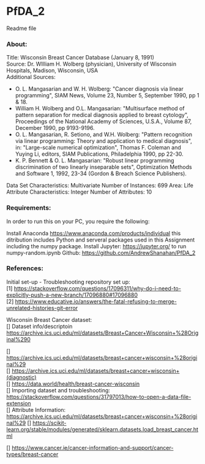 # PfDA_2

Readme file

### About:

Title: Wisconsin Breast Cancer Database (January 8, 1991)<br>
Source: Dr. WIlliam H. Wolberg (physician), University of Wisconsin Hospitals, Madison, Wisconsin, USA<br>
Additional Sources:<br>
* O. L. Mangasarian and W. H. Wolberg: "Cancer diagnosis via linear programming", SIAM News, Volume 23, Number 5, September 1990, pp 1 & 18.<br>
* William H. Wolberg and O.L. Mangasarian: "Multisurface method of pattern separation for medical diagnosis applied to breast cytology", Proceedings of the National Academy of Sciences, U.S.A., Volume 87, December 1990, pp 9193-9196.<br>
* O. L. Mangasarian, R. Setiono, and W.H. Wolberg: "Pattern recognition via linear programming: Theory and application to medical diagnosis", in: "Large-scale numerical optimization", Thomas F. Coleman and Yuying Li, editors, SIAM Publications, Philadelphia 1990, pp 22-30.<br>
* K. P. Bennett & O. L. Mangasarian: "Robust linear programming discrimination of two linearly inseparable sets", Optimization Methods and Software 1, 1992, 23-34 (Gordon & Breach Science Publishers).<br>

Data Set Characteristics: Multivariate
Number of Instances: 699
Area: Life
Attribute Characteristics: Integer
Number of Attributes: 10

### Requirements:
In order to run this on your PC, you require the following:

Install Anaconda https://www.anaconda.com/products/individual this ditribution includes Python and serveral packages used in this Assignment including the numpy package.
Install Jupyter: https://jupyter.org/ to run numpy-random.ipynb
Github: https://github.com/AndrewShanahan/PfDA_2








### References:

Initial set-up - Troubleshooting repository set up:<br>
[1] https://stackoverflow.com/questions/17096311/why-do-i-need-to-explicitly-push-a-new-branch/17096880#17096880<br>
[2] https://www.educative.io/answers/the-fatal-refusing-to-merge-unrelated-histories-git-error<br>

Wisconsin Breast Cancer dataset:<br>
[] Dataset info/descriptoin https://archive.ics.uci.edu/ml/datasets/Breast+Cancer+Wisconsin+%28Original%290<br>



[] https://archive.ics.uci.edu/ml/datasets/breast+cancer+wisconsin+%28original%29<br>
[] https://archive.ics.uci.edu/ml/datasets/breast+cancer+wisconsin+(diagnostic)<br>
[] https://data.world/health/breast-cancer-wisconsin<br>
[] Importing dataset and troubleshooting: https://stackoverflow.com/questions/31797013/how-to-open-a-data-file-extension<br>
[] Attribute Information: https://archive.ics.uci.edu/ml/datasets/breast+cancer+wisconsin+%28original%29
[] https://scikit-learn.org/stable/modules/generated/sklearn.datasets.load_breast_cancer.html

[] https://www.cancer.ie/cancer-information-and-support/cancer-types/breast-cancer



